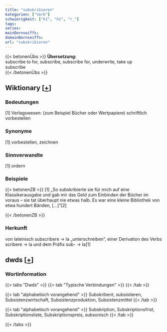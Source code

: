 ```yaml
---
title: "subskribieren"
kategorien: ["Verb"]
schwierigkeit: ["k1", "h1", "r_"]
tags:
series:
mainDornseiffs:
domainDornseiffs:
url: "subskribieren"
---
```


{{< betonenÜbs >}}
**Übersetzung:**  
subscribe to for, subscribe, subscribe for, underwrite, take up  
subscribe  
{{< /betonenÜbs >}}

## Wiktionary [[+](https://de.wiktionary.org/wiki/subskribieren)]

### Bedeutungen
[1] Verlagswesen: (zum Beispiel Bücher oder Wertpapiere) schriftlich vorbestellen  

### Synonyme
[1] vorbestellen, zeichnen  

### Sinnverwandte
[1] ordern  

### Beispiele
{{< betonenZB >}}
[1] „So subskribierte sie für mich auf eine Klassikerausgabe und gab mir das Geld zum Einbinden der Bücher im voraus – sie tat überhaupt nie etwas halb. Es war eine kleine Bibliothek von etwa hundert Bänden, […]“[2]  

{{< /betonenZB >}}
### Herkunft
von lateinisch subscribere → la „unterschreiben“, einer Derivation des Verbs scribere → la und dem Präfix sub- → la[1]  



## dwds [[+](https://www.dwds.de/wb/subskribieren)]

### Wortinformation
{{< tabs "Dwds" >}}
{{< tab "Typische Verbindungen" >}}
{{< /tab >}}

{{< tab "alphabetisch vorangehend" >}}
Subskribent, subsistieren, Subsistenzwirtschaft, Subsistenzproduktion, Subsistenzmittel
{{< /tab >}}

{{< tab "alphabetisch vorangehend" >}}
Subskription, Subskriptionsfrist, Subskriptionsliste, Subskriptionspreis, subsonisch
{{< /tab >}}

{{< /tabs >}}

